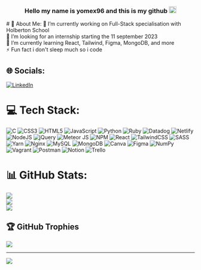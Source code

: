 <p>
	<h3 align="center">
	Hello my name is yomex96 and this is my github
		<img src="https://camo.githubusercontent.com/8688ddee7e890dd431c7a49285ea128dd7c42b8a20361e75da59aee75330bdc2/68747470733a2f2f626c6f672e6a6f79706978656c732e636f6d2f636f6e74656e742f696d616765732f323031392f30362f776176696e675f68616e645f7369676e5f313032342e676966" width="20px" height="18px"></a>
	</h3>
# 💫 About Me:
🔭 I’m currently working on Full-Stack specialisation with Holberton School<br>🤝 I’m looking for an internship starting the 11 september 2023<br>🌱 I’m currently learning React, Tailwind, Figma, MongoDB, and more <br>⚡ Fun fact i don't sleep much so i code


## 🌐 Socials:
[![LinkedIn](https://img.shields.io/badge/LinkedIn-%230077B5.svg?logo=linkedin&logoColor=white)](https://www.linkedin.com/in/abayomi-robert-onawole/) 

# 💻 Tech Stack:
![C](https://img.shields.io/badge/c-%2300599C.svg?style=flat&logo=c&logoColor=white) ![CSS3](https://img.shields.io/badge/css3-%231572B6.svg?style=flat&logo=css3&logoColor=white) ![HTML5](https://img.shields.io/badge/html5-%23E34F26.svg?style=flat&logo=html5&logoColor=white) ![JavaScript](https://img.shields.io/badge/javascript-%23323330.svg?style=flat&logo=javascript&logoColor=%23F7DF1E) ![Python](https://img.shields.io/badge/python-3670A0?style=flat&logo=python&logoColor=ffdd54) ![Ruby](https://img.shields.io/badge/ruby-%23CC342D.svg?style=flat&logo=ruby&logoColor=white) ![Datadog](https://img.shields.io/badge/datadog-%23632CA6.svg?style=flat&logo=datadog&logoColor=white) ![Netlify](https://img.shields.io/badge/netlify-%23000000.svg?style=flat&logo=netlify&logoColor=#00C7B7) ![NodeJS](https://img.shields.io/badge/node.js-6DA55F?style=flat&logo=node.js&logoColor=white) ![jQuery](https://img.shields.io/badge/jquery-%230769AD.svg?style=flat&logo=jquery&logoColor=white) ![Meteor JS](https://img.shields.io/badge/meteorjs-%23d74c4c.svg?style=flat&logo=meteor&logoColor=white) ![NPM](https://img.shields.io/badge/NPM-%23000000.svg?style=flat&logo=npm&logoColor=white) ![React](https://img.shields.io/badge/react-%2320232a.svg?style=flat&logo=react&logoColor=%2361DAFB) ![TailwindCSS](https://img.shields.io/badge/tailwindcss-%2338B2AC.svg?style=flat&logo=tailwind-css&logoColor=white) ![SASS](https://img.shields.io/badge/SASS-hotpink.svg?style=flat&logo=SASS&logoColor=white) ![Yarn](https://img.shields.io/badge/yarn-%232C8EBB.svg?style=flat&logo=yarn&logoColor=white) ![Nginx](https://img.shields.io/badge/nginx-%23009639.svg?style=flat&logo=nginx&logoColor=white) ![MySQL](https://img.shields.io/badge/mysql-%2300f.svg?style=flat&logo=mysql&logoColor=white) ![MongoDB](https://img.shields.io/badge/MongoDB-%234ea94b.svg?style=flat&logo=mongodb&logoColor=white) ![Canva](https://img.shields.io/badge/Canva-%2300C4CC.svg?style=flat&logo=Canva&logoColor=white) 	![Figma](https://img.shields.io/badge/figma-%23F24E1E.svg?style=flat&logo=figma&logoColor=white) ![NumPy](https://img.shields.io/badge/numpy-%23013243.svg?style=flat&logo=numpy&logoColor=white) ![Vagrant](https://img.shields.io/badge/vagrant-%231563FF.svg?style=flat&logo=vagrant&logoColor=white) ![Postman](https://img.shields.io/badge/Postman-FF6C37?style=flat&logo=postman&logoColor=white) ![Notion](https://img.shields.io/badge/Notion-%23000000.svg?style=flat&logo=notion&logoColor=white) ![Trello](https://img.shields.io/badge/Trello-%23026AA7.svg?style=flat&logo=Trello&logoColor=white)
# 📊 GitHub Stats:
![](https://github-readme-stats.vercel.app/api?username=cocofox1902&theme=dark&hide_border=false&include_all_commits=true&count_private=true)<br/>
![](https://github-readme-streak-stats.herokuapp.com/?user=cocofox1902&theme=dark&hide_border=false)<br/>
![](https://github-readme-stats.vercel.app/api/top-langs/?username=cocofox1902&theme=dark&hide_border=false&include_all_commits=true&count_private=true&layout=compact)

## 🏆 GitHub Trophies
![](https://github-profile-trophy.vercel.app/?username=cocofox1902&theme=alduin&no-frame=false&no-bg=true&margin-w=4)

---
[![](https://visitcount.itsvg.in/api?id=cocofox1902&icon=7&color=9)](https://visitcount.itsvg.in)
